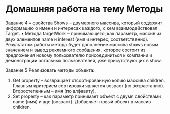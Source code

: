 # Домашняя работа на тему Методы
Задание 4
•	свойства Shows – двумерного массива, который содержит информацию о имени и интересах каждого, с кем взаимодействовал Target.
•	Метода targetWork – принимающего, как параметр, массив из двух элементов name и interest (имя и интерес, соответственно). Результатом работы метода будет дополнение массива shows новым значением и вывод рекламного сообщения, которое состоит из предложения новому пользователю присоединиться к компании и демонстрации остальных пользователей, уже присутствующих в show.

Задание 5 
Реализовать методы объекта:
1.	Get property – возвращает отсортированную копию массива children. Главным критерием сортировки является возраст (по возрастанию). Второстепенным – имя (по алфавиту).
2.	Set property – как параметр принимает объект с двумя свойствами name (имя) и age (возраст). Добавляет новый объект в массив children.

